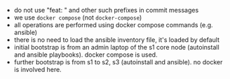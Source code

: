- do not use "feat: " and other such prefixes in commit messages
- we use `docker compose` (not `docker-compose`)
- all operations are performed using docker compose commands (e.g. ansible)
- there is no need to load the ansible inventory file, it's loaded by default
- initial bootstrap is from an admin laptop of the s1 core node (autoinstall and ansible playbooks).  docker compose is used.
- further bootstrap is from s1 to s2, s3 (autoinstall and ansible).  no docker is involved here.
